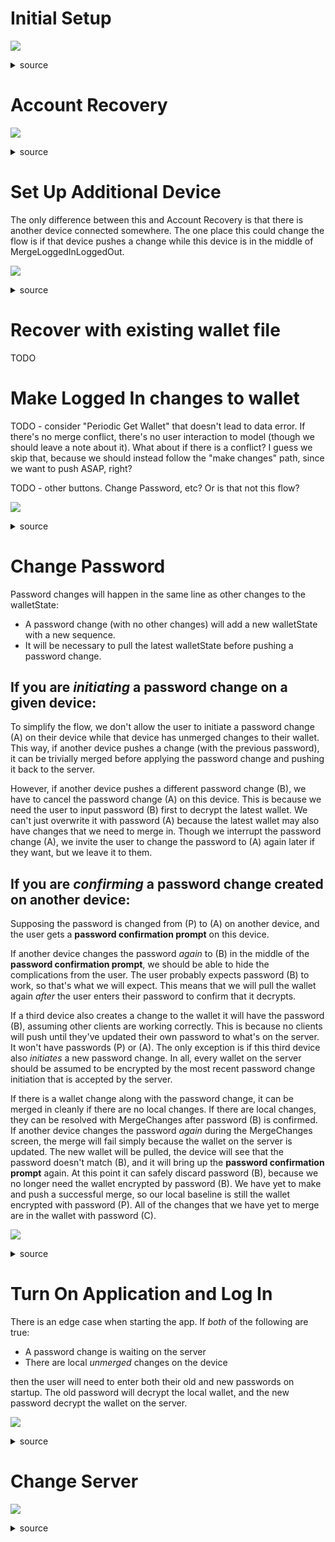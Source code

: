 # Initial Setup

![](user-flows-diagrams/diagram-1.svg)

<details><summary>source</summary>

<!-- I don't know why `direction RL` within the subgraphs makes it go top-down.
     TD doesn't. Maybe it's a bug that they'll fix in which case we'll need to
     change these to TD. -->

```mermaid
flowchart TD
  classDef start fill:#8f8;
  classDef finish fill:#f88;
  LoggedOutHomeScreen:::start
  LoggedInHomeScreen:::finish
  Login:::finish

  LoggedOutHomeScreen --<big><b>Log In / Sign Up</b></big>--> Signup
  Signup --<big><b>Sign Up</b></big> - <i>Success</i>--> LoggedInHomeScreen
  Signup --<big><b>I already have an account</b></big>--> Login

  Signup --<big><b>Sign Up</b></big> - <i>Bad Credentials</i>--> SignupErrorCredentials
  SignupErrorCredentials --<big><b>Try Again</b></big>--> Signup

  Signup --<big><b>Sign Up</b></big> - <i>Email Exists On Server</i>--> SignupErrorEmailExists
  SignupErrorEmailExists --<big><b>Sign up with a different email address</b></big>--> Signup
  SignupErrorEmailExists --<big><b>Log In Instead</b></big>--> Login

  Signup --<big><b>Sign Up</b></big> - <i>Wallet PubKey Exists On Server with different Email</i>--> SignupErrorPubKeyExists
  SignupErrorPubKeyExists --<big><b>Log In Instead</b></big>--> Login

  Signup --<big><b>Sign Up</b></big> - <i>Wallet PubKey Email Pair Exists On Server</i>--> SignupErrorPubKeyEmailExists
  SignupErrorPubKeyEmailExists --<big><b>Log In Instead</b></big>--> Login

  subgraph LoggedOutHomeScreen
    direction RL
    LoggedOutHomeScreen1[<h3>Trending Videos</h3>]
    LoggedOutHomeScreen2[<h3>Buttons</h3><ul><li>Log In / Sign Up</li></ul>]
  end

  subgraph LoggedInHomeScreen
    direction RL
    LoggedInHomeScreen1[<h3>Logged In Home Screen</h3>...]
  end

  subgraph Login
    direction RL
    Login1[<h3>Log In</h3>...]
  end

  subgraph SignupErrorPubKeyEmailExists
    direction RL
    SignupErrorPubKeyEmailExists1[<h3>Error</h3>An account with your wallet and this email already exists]
    SignupErrorPubKeyEmailExists2[<h3>Buttons</h3><ul><li>Log In Instead</li></ul>]
  end

  subgraph SignupErrorEmailExists
    direction RL
    SignupErrorEmailExists1[<h3>Error</h3>This email already exists on this server]
    SignupErrorEmailExists2[<h3>Buttons</h3><ul><li>Log In Instead</li><li>Sign up with a different email address</li></ul>]
  end

  subgraph Signup
    direction RL
    Signup1[<h3>Enter Credentials</h3><ul><li>Server</li><li>Email</li><li>Password</li></ul>]
    Signup2[<h3>Buttons</h3><ul><li>Sign Up</li></ul>]
    Signup2[<h3>Buttons</h3><ul><li>Sign Up</li><li>I already have an account</li></ul>]
    Signup3[<h3>Heads Up For User</h3><ul><li>Wallet goes on server, but it's encrypted<li>Don't lose your password! We have <b>no</b> recovery options without it.<li>Make your password strong. Don't trust the server!</ul>]
  end

  subgraph SignupErrorCredentials
    direction RL
    SignupErrorCredentials1[<h3>Error</h3><i>One of the following</i><ul><li> Server Invalid<li> Email Malformed<li> Password Not Good Enough</ul>]
    SignupErrorCredentials2[<h3>Buttons</h3><ul><li>Try Again</li></ul>]
  end


  subgraph SignupErrorPubKeyExists
    direction RL
    SignupErrorPubKeyExists1[<h3>Error</h3>An account with your wallet, but not the email you entered, already exists]
    SignupErrorPubKeyExists2[<h3>Note to user</h3>Change email later if you want, after you log in]
    SignupErrorPubKeyExists3[<h3>Buttons</h3><ul><li>Log In Instead</li></ul>]
  end
```



</details>

# Account Recovery

![](user-flows-diagrams/diagram-2.svg)

<details><summary>source</summary>

```mermaid
flowchart TD
  classDef start fill:#8f8;
  classDef finish fill:#f88;
  classDef editorNote fill:#CCC;
  Login:::start
  LoggedInHomeScreen:::finish
  LoggedOutHomeScreen:::finish
  MergeLoggedInLoggedOut3:::editorNote
  DataError3:::editorNote

  Login --<big><b>Log In</b></big> - <i>Existing pre-login local changes</i>--> MergeLoggedInLoggedOut
  Login --<big><b>Log In</b></big> - <i>Data Error<i>--> DataError
  Login --<big><b>Log In</b></big> - <i>No existing pre-login local changes</i>--> LoggedInHomeScreen

  MergeLoggedInLoggedOut --<big><b>Discard logged out changes</b></big>--> LoggedInHomeScreen
  MergeLoggedInLoggedOut --<big><b>Merge logged out changes</b></big>--> LoggedInHomeScreen
  MergeLoggedInLoggedOut --<big><b>Cancel login</b></big>--> LoggedOutHomeScreen

  subgraph LoggedInHomeScreen
    direction RL
    LoggedInHomeScreen1[...]
  end

  subgraph LoggedOutHomeScreen
    direction RL
    LoggedOutHomeScreen1[...]
  end

  subgraph MergeLoggedInLoggedOut
    direction RL
    MergeLoggedInLoggedOut1[<h3>Prompt</h3>Before you logged in, you took some actions that were saved to your wallet. Would you like to merge them?]
    MergeLoggedInLoggedOut2[<h3>Buttons</h3><ul><li>Discard logged out changes</li><li>Merge logged out changes</li><li>Don't log in for now</li></ul>]
    MergeLoggedInLoggedOut3[<i>this is a complicated part<br>this is unlike normal conflict resolution because the baseline is zero, and also the logged out wallet's keypair is discarded</i>]
  end

  subgraph DataError
    direction RL
    DataError1[<h3>Error</h3><i>One of the following</i><ul><li>Corrupt wallet JSON</li><li>Signature does not match</li><li>Sequence error</li></ul>]
    DataError2[<h3>Buttons</h3><ul><li>??? <i>TODO</i></li></ul>]
    DataError3[<i>this is a complicated part<br>This might be Error Recovery Mode, or Error Recovery Mode may be split off from here</i>]
  end

  subgraph Login
    direction RL
    Login1[<h3>Enter Credentials</h3><ul><li>Server</li><li>Email</li><li>Password</li></ul>]
    Login2[<h3>Buttons</h3><ul><li>Log In</li></ul>]
  end
```

</details>

# Set Up Additional Device

The only difference between this and Account Recovery is that there is another device connected somewhere. The one place this could change the flow is if that device pushes a change while this device is in the middle of MergeLoggedInLoggedOut.

![](user-flows-diagrams/diagram-3.svg)

<details><summary>source</summary>

```mermaid
flowchart TD
  classDef startGrey fill:#efe,stroke:#aea,color:#aea;
  classDef finishGrey fill:#fee,stroke:#eaa,color:#eaa;
  classDef editorNote fill:#CCC;
  Login:::startGrey
  Login1:::startGrey
  LoggedInHomeScreen:::finishGrey
  LoggedInHomeScreen1:::finishGrey
  LoggedOutHomeScreen:::finishGrey
  LoggedOutHomeScreen1:::finishGrey
  MergeLoggedInLoggedOut3:::editorNote

  Login --<font color='#aaa'>Log In - Existing pre-login local changes</font>--> MergeLoggedInLoggedOut

  MergeLoggedInLoggedOut --<font color='#aaa'>Discard logged out changes</font>--> LoggedInHomeScreen
  MergeLoggedInLoggedOut --<font color='#05f'><big><b>Merge logged out changes</b></big> - <i>success</i></font>--> LoggedInHomeScreen
  MergeLoggedInLoggedOut --<font color='#aaa'>Cancel login</font>--> LoggedOutHomeScreen

  MergeLoggedInLoggedOut --<font color='#05f'><big><b>Merge logged out changes</b></big> - <i>Other device pushed an update in the middle of merging</i></font>--> MergeLoggedInLoggedOut

  subgraph LoggedInHomeScreen
    direction RL
    LoggedInHomeScreen1[...]
  end

  subgraph LoggedOutHomeScreen
    direction RL
    LoggedOutHomeScreen1[...]
  end

  subgraph MergeLoggedInLoggedOut
    direction RL
    MergeLoggedInLoggedOut1[<h3>Prompt</h3>Before you logged in, you took some actions that were saved to your wallet. Would you like to merge them?]
    MergeLoggedInLoggedOut2[<h3>Buttons</h3><ul><li>Discard logged out changes</li><li>Merge logged out changes</li><li>Don't log in for now</li></ul>]
    MergeLoggedInLoggedOut3[<i>this is a complicated part<br>this is unlike normal conflict resolution because the baseline is zero, and also the logged out wallet's keypair is discarded</i>]
  end

  subgraph Login
    direction RL
    Login1[...]
  end
```

</details>

# Recover with existing wallet file

TODO

<!--

TODO - What if you have a wallet, copy it manually to a few devices, and then try to start the syncing? Make sure that it enters manual recovery mode, because we can't be sure that it's in sync without the metadata trail.

Though on the real - what we figure out whether to sync or not, or whatever, is:

* The unsynced change
* The walletstate before the new changes
* The walletstate on the server now (can pull to see)
* That's all. That's your merge.

The metadata is only to make sure that the server isn't lying about how much of the client's previous changes it has incorporated.

-->

# Make Logged In changes to wallet

TODO - consider "Periodic Get Wallet" that doesn't lead to data error. If there's no merge conflict, there's no user interaction to model (though we should leave a note about it). What about if there is a conflict? I guess we skip that, because we should instead follow the "make changes" path, since we want to push ASAP, right?

TODO - other buttons. Change Password, etc? Or is that not this flow?

![](user-flows-diagrams/diagram-4.svg)

<details><summary>source</summary>

```mermaid
flowchart TD
  classDef start fill:#8f8;
  classDef finish fill:#f88;

  LoggedInHomeScreen:::start
  DataError:::finish

  LoggedInHomeScreen --<big><b>Make Changes</b></big> - <i>Change committed to server</i>--> LoggedInHomeScreen
  LoggedInHomeScreen --<big><b>Make Changes</b></big> - <i>Conflict on server</i>--> MergeChanges
  LoggedInHomeScreen --<big><b>Periodic Get Wallet</b></big> - <i>Data Error</i>--> DataError
  LoggedInHomeScreen --<big><b>Check Visual Hash</b></big>--> VisualHash
  VisualHash --<big><b>Go Back</b></big>--> LoggedInHomeScreen

  MergeChanges --<big><b>Commit Merge</b></big> - <i>Other device pushed an update during MergeChanges</i>--> MergeChanges
  MergeChanges --<big><b>Commit Merge</b></big> - <i>Merge committed to server</i>--> LoggedInHomeScreen
  MergeChanges --<big><b>Commit Merge</b></big> - <i>Too many network errors, giving up for now</i>--> LoggedInHomeScreen
  MergeChanges --<big><b>Commit Merge</b></big> - <i>Data Error</i>--> DataError

 subgraph MergeChanges
    direction RL
    MergeChanges1[<h3>Prompt</h3>Merge changes that were made here and at least one other device without rebasing]
    MergeChanges2[<h3>Buttons</h3><ul> <li>Commit Merge</li> </ul>]
    MergeChanges3[<i>this is a complicated part]
  end

  subgraph LoggedInHomeScreen
    direction RL
    LoggedInHomeScreen1[<h3>Trending Videos</h3>]
    LoggedInHomeScreen2[<h3>Buttons</h3><ul> <li>Make Changes</li> <li>Check Visual Hash</li> <li>Change Password</li> <li>Change Server</li> </ul>]
  end

  subgraph DataError
    direction RL
    DataError1[<h3>Data Error</h3>...]
  end

  subgraph VisualHash
    direction RL
    VisualHash1[<h3>Prompt</h3>Confirm all of your devices are in sync]
    VisualHash2[<h3>visual hash</h3>...]
    VisualHash3[<h3>Buttons</h3><ul><li>Go Back</li></ul>]
  end

```
</details>

# Change Password

Password changes will happen in the same line as other changes to the walletState:

* A password change (with no other changes) will add a new walletState with a new sequence.
* It will be necessary to pull the latest walletState before pushing a password change.

## If you are *initiating* a password change on a given device:

To simplify the flow, we don't allow the user to initiate a password change (A) on their device while that device has unmerged changes to their wallet. This way, if another device pushes a change (with the previous password), it can be trivially merged before applying the password change and pushing it back to the server.

However, if another device pushes a different password change (B), we have to cancel the password change (A) on this device. This is because we need the user to input password (B) first to decrypt the latest wallet. We can't just overwrite it with password (A) because the latest wallet may also have changes that we need to merge in. Though we interrupt the password change (A), we invite the user to change the password to (A) again later if they want, but we leave it to them.

## If you are *confirming* a password change created on another device:

Supposing the password is changed from (P) to (A) on another device, and the user gets a **password confirmation prompt** on this device.

If another device changes the password _again_ to (B) in the middle of the **password confirmation prompt**, we should be able to hide the complications from the user. The user probably expects password (B) to work, so that's what we will expect. This means that we will pull the wallet again _after_ the user enters their password to confirm that it decrypts.

If a third device also creates a change to the wallet it will have the password (B), assuming other clients are working correctly. This is because no clients will push until they've updated their own password to what's on the server. It won't have passwords (P) or (A). The only exception is if this third device also _initiates_ a new password change. In all, every wallet on the server should be assumed to be encrypted by the most recent password change initiation that is accepted by the server.

If there is a wallet change along with the password change, it can be merged in cleanly if there are no local changes. If there are local changes, they can be resolved with MergeChanges after password (B) is confirmed. If another device changes the password _again_ during the MergeChanges screen, the merge will fail simply because the wallet on the server is updated. The new wallet will be pulled, the device will see that the password doesn't match (B), and it will bring up the **password confirmation prompt** again. At this point it can safely discard password (B), because we no longer need the wallet encrypted by password (B). We have yet to make and push a successful merge, so our local baseline is still the wallet encrypted with password (P). All of the changes that we have yet to merge are in the wallet with password (C).

![](user-flows-diagrams/diagram-5.svg)

<details><summary>source</summary>

```mermaid
classDiagram

LoggedInHomeScreen --|> ChangePassword : Change Password - *only if no un-merged changes present*
ChangePassword --|> BadPassword : Submit - Bad Password
ChangePassword --|> ChangePasswordPreempted : Submit - Another device updated the password
ChangePasswordPreempted --|> ConfirmPassword : Accept New Password Instead
ChangePassword --|> LoggedInHomeScreen : Submit - Success
BadPassword --|> ChangePassword : Try Again

LoggedInHomeScreen --|> ConfirmPassword : Other device changes password
ConfirmPassword --|> ConfirmPassword : Other device changes password during ConfirmPassword
ConfirmPassword --|> IncorrectPassword : Submit - Incorrect
ConfirmPassword --|> LoggedInHomeScreen : Submit - Success
ConfirmPassword --|> MergeChanges : Submit - Success, but we've now decrypted changes that we need to merge
IncorrectPassword --|> ConfirmPassword : Try Again

MergeChanges --|> ConfirmPassword : Commit Merge - Other device changes password during MergeChanges
MergeChanges --|> LoggedInHomeScreen : Commit Merge - Merge committed to server

MergeChanges : ...

LoggedInHomeScreen : Trending Videos
LoggedInHomeScreen : Make Changes()
LoggedInHomeScreen : Check Visual Hash()
LoggedInHomeScreen : Change Password()
LoggedInHomeScreen : Change Server()

ChangePassword : Enter Credentials
ChangePassword : * [Password]
ChangePassword : Submit()

BadPassword : Password Not Good Enough
BadPassword : Try Again()

ChangePasswordPreempted : Looks like you changed your password on another device.
ChangePasswordPreempted : You need to enter this new password on this device to continue.
ChangePasswordPreempted : If you still would like to change your password using this device, do so afterwards.
ChangePasswordPreempted : Accept New Password Instead()

ConfirmPassword : Enter Credentials
ConfirmPassword : * [Password]
ConfirmPassword : Submit()

IncorrectPassword : Password Does Not Match
IncorrectPassword : Try Again()

```

</details>

# Turn On Application and Log In

There is an edge case when starting the app. If _both_ of the following are true:

* A password change is waiting on the server
* There are local _unmerged_ changes on the device

then the user will need to enter both their old and new passwords on startup. The old password will decrypt the local wallet, and the new password decrypt the wallet on the server.

![](user-flows-diagrams/diagram-6.svg)

<details><summary>source</summary>

```mermaid
classDiagram

DeviceOff --|> AppStartLogin : Start App - Normal
AppStartLogin --|> LoggedInHomeScreen : Log In - No password change on server
AppStartLogin --|> LoggedInHomeScreen : Log In - New Password - Password change exists on server. No local wallet changes

AppStartLogin --|> GetLocalPassword : Log In - New Password - Password change exists on server, local wallet changes exist
AppStartLogin --|> GetServerPassword : Log In - Old Password - Password change exists on server

GetLocalPassword --|> LoggedInHomeScreen : Log In - Old Password
GetServerPassword --|> LoggedInHomeScreen : Log In - New Password

DeviceOff : Start App()
AppStartLogin : Log In()
LoggedInHomeScreen : ...
GetLocalPassword : Looks like you have some changes that you haven't pushed.
GetLocalPassword : Enter your old password to unlock your wallet so it can be pushed.
GetLocalPassword : Log In()
GetServerPassword : Looks like you changed your password from another device.
GetServerPassword : Enter your new password.
GetServerPassword : Log In()
```

</details>

# Change Server

![](user-flows-diagrams/diagram-7.svg)

<details><summary>source</summary>

```mermaid
classDiagram

LoggedInHomeScreen --|> ChangeServer : Change Server
ChangeServer  --|> BadServer : Confirm - Bad Server
ChangeServer  --|> ChangeServerConfirmation : Confirm - Success
BadServer --|> ChangeServer : Try Again
ChangeServerConfirmation --|> LoggedInHomeScreen : Confirm

LoggedInHomeScreen : Trending Videos
LoggedInHomeScreen : Make Changes()
LoggedInHomeScreen : Check Visual Hash()
LoggedInHomeScreen : Change Password()
LoggedInHomeScreen : Change Server()

ChangeServer : We don't trust the server you were at.
ChangeServer : Gather all of your devices and confirm visual hash to make sure they're all synced first
ChangeServer : - visual hash -
ChangeServer : * [New Server URL]
ChangeServer : Confirm()

ChangeServerConfirmation : Confirm new visual hashes to confirm new server
ChangeServerConfirmation : - visual hash -
ChangeServerConfirmation : Confirm()

BadServer : Server Invalid
BadServer : Try Again()
```

</details>
